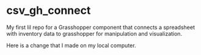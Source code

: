 # csv_gh_connect
My first lil repo for a Grasshopper component that connects a spreadsheet with inventory data to grasshopper for manipulation and visualization.

Here is a change that I made on my local computer.

